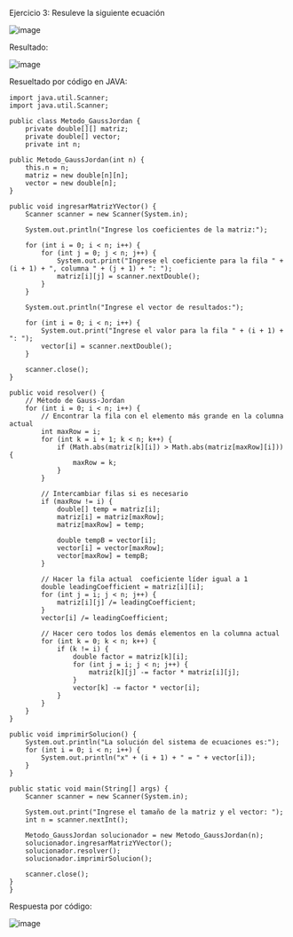 Ejercicio 3: Resuleve la siguiente ecuación

![image](https://github.com/Jorge11Romero/M-todos-Num-ricos/assets/147437900/1cf11f74-3ef6-4983-986b-0072eb64c349)


Resultado:

![image](https://github.com/Jorge11Romero/M-todos-Num-ricos/assets/147437900/264d5812-deb6-440a-84e1-d59a0813fd76)

Resueltado por código en JAVA:

    import java.util.Scanner;
    import java.util.Scanner;
    
    public class Metodo_GaussJordan {
        private double[][] matriz;
        private double[] vector;
        private int n;
    
    public Metodo_GaussJordan(int n) {
        this.n = n;
        matriz = new double[n][n];
        vector = new double[n];
    }
    
    public void ingresarMatrizYVector() {
        Scanner scanner = new Scanner(System.in);
    
        System.out.println("Ingrese los coeficientes de la matriz:");
    
        for (int i = 0; i < n; i++) {
            for (int j = 0; j < n; j++) {
                System.out.print("Ingrese el coeficiente para la fila " + (i + 1) + ", columna " + (j + 1) + ": ");
                matriz[i][j] = scanner.nextDouble();
            }
        }
    
        System.out.println("Ingrese el vector de resultados:");
    
        for (int i = 0; i < n; i++) {
            System.out.print("Ingrese el valor para la fila " + (i + 1) + ": ");
            vector[i] = scanner.nextDouble();
        }
    
        scanner.close();
    }
    
    public void resolver() {
        // Método de Gauss-Jordan
        for (int i = 0; i < n; i++) {
            // Encontrar la fila con el elemento más grande en la columna actual
            int maxRow = i;
            for (int k = i + 1; k < n; k++) {
                if (Math.abs(matriz[k][i]) > Math.abs(matriz[maxRow][i])) {
                    maxRow = k;
                }
            }
            
            // Intercambiar filas si es necesario
            if (maxRow != i) {
                double[] temp = matriz[i];
                matriz[i] = matriz[maxRow];
                matriz[maxRow] = temp;
    
                double tempB = vector[i];
                vector[i] = vector[maxRow];
                vector[maxRow] = tempB;
            }
    
            // Hacer la fila actual  coeficiente líder igual a 1
            double leadingCoefficient = matriz[i][i];
            for (int j = i; j < n; j++) {
                matriz[i][j] /= leadingCoefficient;
            }
            vector[i] /= leadingCoefficient;
    
            // Hacer cero todos los demás elementos en la columna actual
            for (int k = 0; k < n; k++) {
                if (k != i) {
                    double factor = matriz[k][i];
                    for (int j = i; j < n; j++) {
                        matriz[k][j] -= factor * matriz[i][j];
                    }
                    vector[k] -= factor * vector[i];
                }
            }
        }
    }
    
    public void imprimirSolucion() {
        System.out.println("La solución del sistema de ecuaciones es:");
        for (int i = 0; i < n; i++) {
            System.out.println("x" + (i + 1) + " = " + vector[i]);
        }
    }
    
    public static void main(String[] args) {
        Scanner scanner = new Scanner(System.in);
    
        System.out.print("Ingrese el tamaño de la matriz y el vector: ");
        int n = scanner.nextInt();
    
        Metodo_GaussJordan solucionador = new Metodo_GaussJordan(n);
        solucionador.ingresarMatrizYVector();
        solucionador.resolver();
        solucionador.imprimirSolucion();
    
        scanner.close();
    }
    }
Respuesta por código:

![image](https://github.com/Jorge11Romero/M-todos-Num-ricos/assets/147437900/82d557ea-de1a-4510-a4ed-250e633be3c7)


